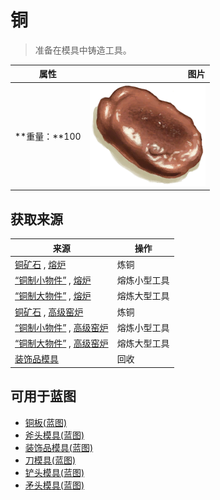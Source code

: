# 铜  
> 准备在模具中铸造工具。  
  
  属性  |   图片   
 ----  |  ----:   
 **重量：**100  |  ![](Sprite/Copper.png)   
  
## 获取来源  
来源  |  操作  
----  |  ----  
[铜矿石](CopperOre.md) , [熔炉](Forge.md)  |  炼铜  
[“铜制小物件”](tag_CopperSmall.md) , [熔炉](Forge.md)  |  熔炼小型工具  
[“铜制大物件”](tag_CopperBig.md) , [熔炉](Forge.md)  |  熔炼大型工具  
[铜矿石](CopperOre.md) , [高级窑炉](KilnAdvanced.md)  |  炼铜  
[“铜制小物件”](tag_CopperSmall.md) , [高级窑炉](KilnAdvanced.md)  |  熔炼小型工具  
[“铜制大物件”](tag_CopperBig.md) , [高级窑炉](KilnAdvanced.md)  |  熔炼大型工具  
[装饰品模具](MoldCopperDecoration.md)  |  回收  
## 可用于蓝图  
- [铜板(蓝图)](Bp_CopperSheet.md)  
- [斧头模具(蓝图)](Bp_MoldAxe.md)  
- [装饰品模具(蓝图)](Bp_MoldDecoration.md)  
- [刀模具(蓝图)](Bp_MoldKnife.md)  
- [铲头模具(蓝图)](Bp_MoldShovel.md)  
- [矛头模具(蓝图)](Bp_MoldSpear.md)  
  
  
